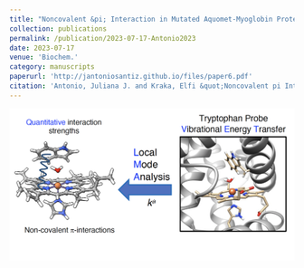 ```yaml
---
title: "Noncovalent &pi; Interaction in Mutated Aquomet-Myoglobin Proteins: A QM/MM and Local Vibrational Mode Study"
collection: publications
permalink: /publication/2023-07-17-Antonio2023
date: 2023-07-17
venue: 'Biochem.'
category: manuscripts
paperurl: 'http://jantoniosantiz.github.io/files/paper6.pdf'
citation: 'Antonio, Juliana J. and Kraka, Elfi &quot;Noncovalent pi Interactions in Mutated Aquomet-Myoglobin Proteins: A QM/MM and Local Vibrational Mode Study&quot; <i>Biochemistry</i>, <b>2023</b>,  <i>62</i>, 2325-2337'
---
```


![TOC graphic](/images/TOC-aqua.png)